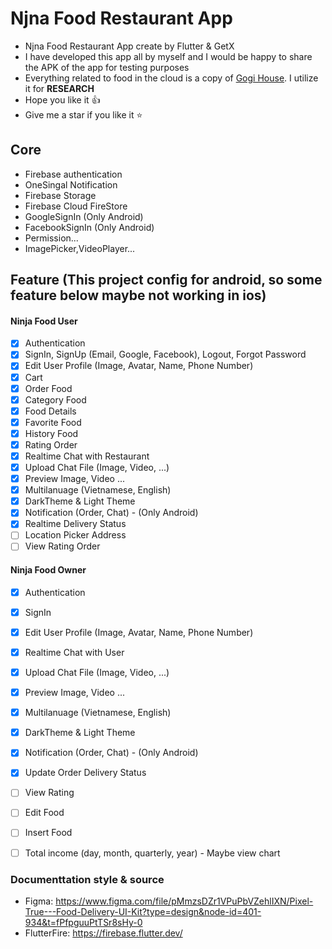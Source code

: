 # Njna Food Restaurant App

* Njna Food Restaurant App create by Flutter & GetX 
* I have developed this app all by myself and I would be happy to share the APK of the app for testing purposes
* Everything related to food in the cloud is a copy of [Gogi House](https://gogi.com.vn/thuc-don). I utilize it for **RESEARCH**
* Hope you like it 👍
* Give me a star if you like it ⭐


## Core
 - Firebase authentication
 - OneSingal Notification
 - Firebase Storage
 - Firebase Cloud FireStore
 - GoogleSignIn (Only Android)
 - FacebookSignIn (Only Android)
 - Permission...
 - ImagePicker,VideoPlayer...

## Feature (This project config for android, so some feature below maybe not working in ios)
#### Ninja Food User
- [x] Authentication 
- [x] SignIn, SignUp (Email, Google, Facebook), Logout, Forgot Password
- [x] Edit User Profile (Image, Avatar, Name, Phone Number)
- [x] Cart
- [x] Order Food
- [x] Category Food
- [x] Food Details
- [x] Favorite Food
- [x] History Food
- [x] Rating Order
- [x] Realtime Chat with Restaurant
- [x] Upload Chat File (Image, Video, ...) 
- [x] Preview Image, Video ...
- [x] Multilanuage (Vietnamese, English)
- [x] DarkTheme & Light Theme
- [x] Notification (Order, Chat) - (Only Android)
- [x] Realtime Delivery Status
- [ ] Location Picker Address
- [ ] View Rating Order

#### Ninja Food Owner
- [x] Authentication 
- [x] SignIn
- [x] Edit User Profile (Image, Avatar, Name, Phone Number)
- [x] Realtime Chat with User
- [x] Upload Chat File (Image, Video, ...) 
- [x] Preview Image, Video ...
- [x] Multilanuage (Vietnamese, English)
- [x] DarkTheme & Light Theme
- [x] Notification (Order, Chat) - (Only Android)
- [x] Update Order Delivery Status
- [ ] View Rating 
- [ ] Edit Food
- [ ] Insert Food
- [ ] Total income (day, month, quarterly, year) - Maybe view chart 



### Documenttation style & source
- Figma: https://www.figma.com/file/pMmzsDZr1VPuPbVZehlIXN/Pixel-True---Food-Delivery-UI-Kit?type=design&node-id=401-934&t=fPfpguuPtTSr8sHy-0
- FlutterFire: https://firebase.flutter.dev/



